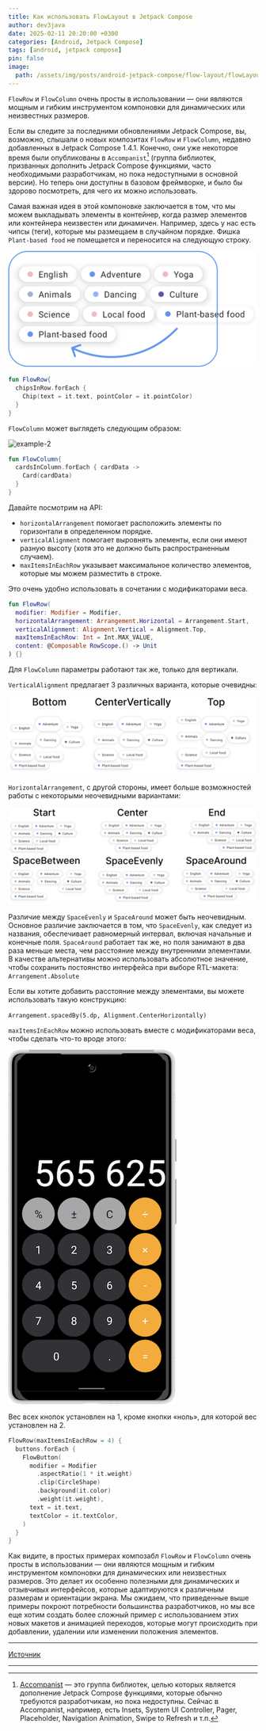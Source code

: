 ```yaml
---
title: Как использовать FlowLayout в Jetpack Compose
author: dev3java
date: 2025-02-11 20:20:00 +0300
categories: [Android, Jetpack Compose]
tags: [android, jetpack compose]
pin: false
image:
  path: /assets/img/posts/android-jetpack-compose/flow-layout/flowLayout-example-cover.png
---
```


`FlowRow` и `FlowColumn` очень просты в использовании — они являются мощным и гибким инструментом
компоновки для динамических или неизвестных размеров.

Если вы следите за последними обновлениями Jetpack Compose, вы, возможно, слышали о новых
композитах `FlowRow` и `FlowColumn`, недавно добавленных в Jetpack Compose 1.4.1. Конечно, они уже
некоторое время были опубликованы
в `Accompanist`[^footnote] (группа библиотек, призванных
дополнить Jetpack Compose функциями, часто необходимыми разработчикам, но пока недоступными в
основной версии). Но теперь они доступны в базовом фреймворке, и было бы здорово посмотреть, для
чего их можно использовать.

Самая важная идея в этой компоновке заключается в том, что мы можем выкладывать элементы в
контейнер, когда размер элементов или контейнера неизвестен или динамичен. Например, здесь у нас
есть чипсы (теги), которые мы размещаем в случайном порядке. Фишка `Plant-based food` не помещается
и переносится на следующую строку.

![example-1](/assets/img/posts/android-jetpack-compose/flow-layout/flowLayout-example-1.png)

```kotlin
fun FlowRow{
  chipsInRow.forEach {
    Chip(text = it.text, pointColor = it.pointColor)
  }
}

```

`FlowColumn` может выглядеть следующим образом:

![example-2](/assets/img/posts/aandroid-jetpack-compose/flow-layout/flowLayout-example-2.png)

```kotlin
fun FlowColumn{
  cardsInColumn.forEach { cardData ->
    Card(cardData)
  }
}
```

Давайте посмотрим на API:

- `horizontalArrangement` помогает расположить элементы по горизонтали в определенном порядке.
- `verticalAlignment` помогает выровнять элементы, если они имеют разную высоту (хотя это не должно
  быть распространенным случаем).
- `maxItemsInEachRow` указывает максимальное количество элементов, которые мы можем разместить в
  строке.

Это очень удобно использовать в сочетании с модификаторами веса.

```kotlin
fun FlowRow(
  modifier: Modifier = Modifier,
  horizontalArrangement: Arrangement.Horizontal = Arrangement.Start,
  verticalAlignment: Alignment.Vertical = Alignment.Top,
  maxItemsInEachRow: Int = Int.MAX_VALUE,
  content: @Composable RowScope.() -> Unit
) {}
```

Для `FlowColumn` параметры работают так же, только для вертикали.

`VerticalAlignment` предлагает 3 различных варианта, которые очевидны:

![example-3](/assets/img/posts/android-jetpack-compose/flow-layout/flowLayout-example-3.png)

`HorizontalArrangement`, с другой стороны, имеет больше возможностей работы с некоторыми неочевидными вариантами:

![example-4](/assets/img/posts/android-jetpack-compose/flow-layout/flowLayout-example-4.png)

Различие между `SpaceEvenly` и `SpaceAround` может быть неочевидным. Основное различие заключается в
том, что `SpaceEvenly`, как следует из названия, обеспечивает равномерный интервал, включая начальные
и конечные поля. `SpaceAround` работает так же, но поля занимают в два раза меньше места, чем
расстояние между внутренними элементами. В качестве альтернативы можно использовать абсолютное
значение, чтобы сохранить постоянство интерфейса при выборе RTL-макета: `Arrangement.Absolute`

Если вы хотите добавить расстояние между элементами, вы можете использовать такую конструкцию:

`Arrangement.spacedBy(5.dp, Alignment.CenterHorizontally)`

`maxItemsInEachRow` можно использовать вместе с модификаторами веса, чтобы сделать что-то вроде этого:

![example-5](/assets/img/posts/android-jetpack-compose/flow-layout/flowLayout-example-5.png)

Вес всех кнопок установлен на 1, кроме кнопки «ноль», для которой вес установлен на 2.

```kotlin
FlowRow(maxItemsInEachRow = 4) {
  buttons.forEach {
    FlowButton(
      modifier = Modifier
        .aspectRatio(1 * it.weight)
        .clip(CircleShape)
        .background(it.color)
        .weight(it.weight),
      text = it.text,
      textColor = it.textColor,
    )
  }
}
```

Как видите, в простых примерах композабл `FlowRow` и `FlowColumn` очень просты в использовании — они
являются мощным и гибким инструментом компоновки для динамических или неизвестных размеров. Это
делает их особенно полезными для динамических и отзывчивых интерфейсов, которые адаптируются к
различным размерам и ориентации экрана. Мы ожидаем, что приведенные выше примеры покроют потребности
большинства разработчиков, но мы все еще хотим создать более сложный пример с использованием этих
новых макетов и анимацией переходов, которые могут происходить при добавлении, удалении или
изменении положения элементов.

***

[Источник](https://exyte.com/blog/android-flow-layout)

***

[^footnote]: [Accompanist](https://github.com/google/accompanist) — это группа библиотек, целью которых является дополнение Jetpack Compose функциями, которые обычно требуются разработчикам, но пока недоступны. Сейчас в Accompanist, например, есть Insets, System UI Controller, Pager, Placeholder, Navigation Animation, Swipe to Refresh и т.п.

